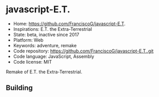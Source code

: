 # javascript-E.T.

- Home: https://github.com/FranciscoG/javascript-E.T.
- Inspirations: E.T. the Extra-Terrestrial
- State: beta, inactive since 2017
- Platform: Web
- Keywords: adventure, remake
- Code repository: https://github.com/FranciscoG/javascript-E.T..git
- Code language: JavaScript, Assembly
- Code license: MIT

Remake of E.T. the Extra-Terrestrial.

## Building
